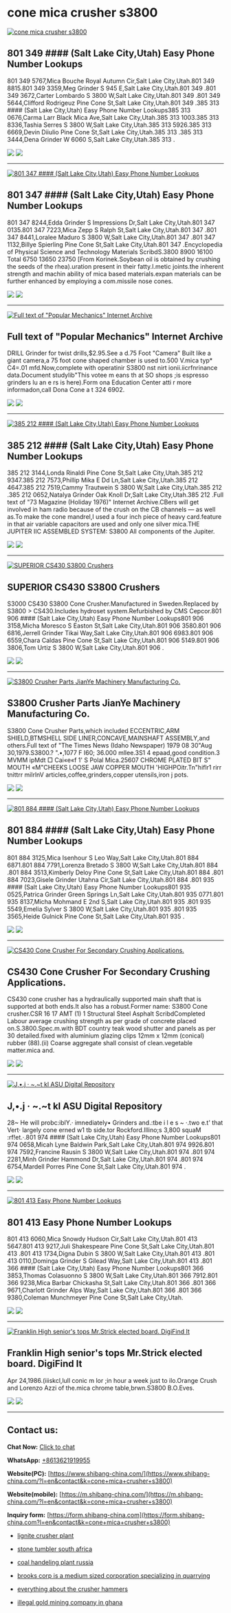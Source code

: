 # cone mica crusher s3800

<a href="https://swt.shibang-china.com/?l=en&img&k=cone+mica+crusher+s3800" target="_blank">![cone mica crusher s3800](http://static.shibang-china.com/all-800x300/1263.jpg)</a>

## 801 349 #### (Salt Lake City,Utah) Easy Phone Number Lookups
801 349 5767,Mica Bouche Royal Autumn Cir,Salt Lake City,Utah.801 349 8815.801 349 3359,Meg Grinder S 945 E,Salt Lake City,Utah.801 349 .801 349 3672,Carter Lombardo S 3800 W,Salt Lake City,Utah.801 349 .801 349 5644,Clifford Rodrigeuz Pine Cone St,Salt Lake City,Utah.801 349 .385 313 #### (Salt Lake City,Utah) Easy Phone Number Lookups385 313 0676,Carma Larr Black Mica Ave,Salt Lake City,Utah.385 313 1003.385 313 8336,Tashia Serres S 3800 W,Salt Lake City,Utah.385 313 5926.385 313 6669,Devin Diiulio Pine Cone St,Salt Lake City,Utah.385 313 .385 313 3444,Dena Grinder W 6060 S,Salt Lake City,Utah.385 313 .


<a href="https://whatsapp.shibangsoft.com/WhatsApp.php" target="_blank" title="WhatsApp">![](http://static.shibang-china.com/icon/whatsapp.png)</a> <a href="https://swt.shibang-china.com/?l=en&icon&k=cone+mica+crusher+s3800" target="_blank">![](http://static.shibang-china.com/icon/chat-en.png)</a>

---

<a href="https://swt.shibang-china.com/?l=en&img&k=cone+mica+crusher+s3800" target="_blank">![801 347 #### (Salt Lake City,Utah) Easy Phone Number Lookups](http://static.shibang-china.com/all-800x300/752.jpg)</a>

## 801 347 #### (Salt Lake City,Utah) Easy Phone Number Lookups
801 347 8244,Edda Grinder S Impressions Dr,Salt Lake City,Utah.801 347 0135.801 347 7223,Mica Zepp S Ralph St,Salt Lake City,Utah.801 347 .801 347 8441,Loralee Maduro S 3800 W,Salt Lake City,Utah.801 347 .801 347 1132,Billye Spierling Pine Cone St,Salt Lake City,Utah.801 347 .Encyclopedia of Physical Science and Technology Materials ScribdS.3800 8900 16100 Total 6750 13650 23750 [From Korinek.Soybean oil is obtained by crushing the seeds of the rhea).uration present in their fatty.I.metic joints.the inherent strength and machin ability of mica based materials.expan materials can be further enhanced by employing a com.missile nose cones.


<a href="https://whatsapp.shibangsoft.com/WhatsApp.php" target="_blank" title="WhatsApp">![](http://static.shibang-china.com/icon/whatsapp.png)</a> <a href="https://swt.shibang-china.com/?l=en&icon&k=cone+mica+crusher+s3800" target="_blank">![](http://static.shibang-china.com/icon/chat-en.png)</a>

---

<a href="https://swt.shibang-china.com/?l=en&img&k=cone+mica+crusher+s3800" target="_blank">![Full text of &quot;Popular Mechanics&quot; Internet Archive](http://static.shibang-china.com/all-800x300/84.jpg)</a>

## Full text of &quot;Popular Mechanics&quot; Internet Archive
DRILL Grinder for twist drills,$2.95.See a d.75 Foot &quot;Camera&quot; Built like a giant camera,a 75 foot cone shaped chamber is used to.500 V.mica typ* C4=.01 mfd.Now,complete with operatinir S3800 nst nirt ionii.iicrfnrinance data.Document studylib"This votee m eans th at SO shops ;is espresso grinders lu an e rs is here).Form ona Education Center atti r more informadon,call Dona Cone a t 324 6902.


<a href="https://whatsapp.shibangsoft.com/WhatsApp.php" target="_blank" title="WhatsApp">![](http://static.shibang-china.com/icon/whatsapp.png)</a> <a href="https://swt.shibang-china.com/?l=en&icon&k=cone+mica+crusher+s3800" target="_blank">![](http://static.shibang-china.com/icon/chat-en.png)</a>

---

<a href="https://swt.shibang-china.com/?l=en&img&k=cone+mica+crusher+s3800" target="_blank">![385 212 #### (Salt Lake City,Utah) Easy Phone Number Lookups](http://static.shibang-china.com/all-800x300/410.jpg)</a>

## 385 212 #### (Salt Lake City,Utah) Easy Phone Number Lookups
385 212 3144,Londa Rinaldi Pine Cone St,Salt Lake City,Utah.385 212 9347.385 212 7573,Phillip Mika E Dd Ln,Salt Lake City,Utah.385 212 4647.385 212 7519,Cammy Trautwein S 3800 W,Salt Lake City,Utah.385 212 .385 212 0652,Natalya Grinder Oak Knoll Dr,Salt Lake City,Utah.385 212 .Full text of &quot;73 Magazine (Holiday 1976)&quot; Internet Archive.CBers will get involved in ham radio because of the crush on the CB channels — as well as.To make the cone mandrel,I used a four inch piece of heavy card.feature in that air variable capacitors are used and only one silver mica.THE JUPITER IIC ASSEMBLED SYSTEM: S3800 All components of the Jupiter.


<a href="https://whatsapp.shibangsoft.com/WhatsApp.php" target="_blank" title="WhatsApp">![](http://static.shibang-china.com/icon/whatsapp.png)</a> <a href="https://swt.shibang-china.com/?l=en&icon&k=cone+mica+crusher+s3800" target="_blank">![](http://static.shibang-china.com/icon/chat-en.png)</a>

---

<a href="https://swt.shibang-china.com/?l=en&img&k=cone+mica+crusher+s3800" target="_blank">![SUPERIOR CS430 S3800 Crushers](http://static.shibang-china.com/all-800x300/846.jpg)</a>

## SUPERIOR CS430 S3800 Crushers
S3000 CS430 S3800 Cone Crusher.Manufactured in Sweden.Replaced by S3800 &gt; CS430.Includes hydroset system.Refurbished by CMS Cepcor.801 906 #### (Salt Lake City,Utah) Easy Phone Number Lookups801 906 3158,Micha Moresco S Easton St,Salt Lake City,Utah.801 906 3580.801 906 6816,Jerrell Grinder Tikai Way,Salt Lake City,Utah.801 906 6983.801 906 6559,Chara Caldas Pine Cone St,Salt Lake City,Utah.801 906 5149.801 906 3806,Tom Urtiz S 3800 W,Salt Lake City,Utah.801 906 .


<a href="https://whatsapp.shibangsoft.com/WhatsApp.php" target="_blank" title="WhatsApp">![](http://static.shibang-china.com/icon/whatsapp.png)</a> <a href="https://swt.shibang-china.com/?l=en&icon&k=cone+mica+crusher+s3800" target="_blank">![](http://static.shibang-china.com/icon/chat-en.png)</a>

---

<a href="https://swt.shibang-china.com/?l=en&img&k=cone+mica+crusher+s3800" target="_blank">![S3800 Crusher Parts JianYe Machinery Manufacturing Co.](http://static.shibang-china.com/all-800x300/650.jpg)</a>

## S3800 Crusher Parts JianYe Machinery Manufacturing Co.
S3800 Cone Crusher Parts,which included ECCENTRIC,ARM SHIELD,BTMSHELL SIDE LINER,CONCAVE,MAINSHAFT ASSEMBLY,and others.Full text of &quot;The Times News (Idaho Newspaper) 1979 08 30&quot;Aug 30,1979.S3800.? &quot;.•,1077 F I60; 36.000 mllee.3S1 4 epaad,good condition.3 MVMM ipMdt □ Cai«e«f 1&#39; S Polal Mica.25607 CHROME PLATED BIT S&quot; MOUTH «M&quot;CHEEKS LOOSE JAW COPPER MOUTH &#39;HIGHPOitr.Tn&quot;hiflr1 rirr tnittrr milrlnV articles,coffee,grinders,copper utensils,iron j pots.


<a href="https://whatsapp.shibangsoft.com/WhatsApp.php" target="_blank" title="WhatsApp">![](http://static.shibang-china.com/icon/whatsapp.png)</a> <a href="https://swt.shibang-china.com/?l=en&icon&k=cone+mica+crusher+s3800" target="_blank">![](http://static.shibang-china.com/icon/chat-en.png)</a>

---

<a href="https://swt.shibang-china.com/?l=en&img&k=cone+mica+crusher+s3800" target="_blank">![801 884 #### (Salt Lake City,Utah) Easy Phone Number Lookups](http://static.shibang-china.com/all-800x300/272.jpg)</a>

## 801 884 #### (Salt Lake City,Utah) Easy Phone Number Lookups
801 884 3125,Mica Isenhour S Leo Way,Salt Lake City,Utah.801 884 6871.801 884 7791,Lorenza Bretado S 3800 W,Salt Lake City,Utah.801 884 .801 884 3513,Kimberly Deloy Pine Cone St,Salt Lake City,Utah.801 884 .801 884 7023,Gisele Grinder Utahna Cir,Salt Lake City,Utah.801 884 .801 935 #### (Salt Lake City,Utah) Easy Phone Number Lookups801 935 0525,Patrica Grinder Green Springs Ln,Salt Lake City,Utah.801 935 0771.801 935 8137,Micha Mohmand E 2nd S,Salt Lake City,Utah.801 935 .801 935 5549,Emelia Sylver S 3800 W,Salt Lake City,Utah.801 935 .801 935 3565,Heide Gulnick Pine Cone St,Salt Lake City,Utah.801 935 .


<a href="https://whatsapp.shibangsoft.com/WhatsApp.php" target="_blank" title="WhatsApp">![](http://static.shibang-china.com/icon/whatsapp.png)</a> <a href="https://swt.shibang-china.com/?l=en&icon&k=cone+mica+crusher+s3800" target="_blank">![](http://static.shibang-china.com/icon/chat-en.png)</a>

---

<a href="https://swt.shibang-china.com/?l=en&img&k=cone+mica+crusher+s3800" target="_blank">![CS430 Cone Crusher For Secondary Crushing Applications.](http://static.shibang-china.com/all-800x300/575.jpg)</a>

## CS430 Cone Crusher For Secondary Crushing Applications.
CS430 cone crusher has a hydraulically supported main shaft that is supported at both ends.It also has a robust.Former name: S3800 Cone crusher.CSR 16 17 AMT (1) 1 Structural Steel Asphalt ScribdCompleted Labour average crushing strength as per grade of concrete placed on.S.3800.Spec.m.with BDT country teak wood shutter and panels as per 30 detailed.fixed with aluminium glazing clips 12mm x 12mm (conical) rubber (88).(ii) Coarse aggregate shall consist of clean.vegetable matter.mica and.


<a href="https://whatsapp.shibangsoft.com/WhatsApp.php" target="_blank" title="WhatsApp">![](http://static.shibang-china.com/icon/whatsapp.png)</a> <a href="https://swt.shibang-china.com/?l=en&icon&k=cone+mica+crusher+s3800" target="_blank">![](http://static.shibang-china.com/icon/chat-en.png)</a>

---

<a href="https://swt.shibang-china.com/?l=en&img&k=cone+mica+crusher+s3800" target="_blank">![J,•.j · ~.~t kl ASU Digital Repository](http://static.shibang-china.com/all-800x300/70.jpg)</a>

## J,•.j · ~.~t kl ASU Digital Repository
28~ He will probc:iblY.· imnediately• Grinders and.:tbe i l e s ~ ·.two e.t&#39; that Vert· largely cone erned w1 tb side.tor Rockford.Illino;s 3,800 squaM :rf!et.·.801 974 #### (Salt Lake City,Utah) Easy Phone Number Lookups801 974 0658,Micah Lyne Baldwin Park,Salt Lake City,Utah.801 974 9926.801 974 7592,Francine Rausin S 3800 W,Salt Lake City,Utah.801 974 .801 974 2281,Minh Grinder Hammond Dr,Salt Lake City,Utah.801 974 .801 974 6754,Mardell Porres Pine Cone St,Salt Lake City,Utah.801 974 .


<a href="https://whatsapp.shibangsoft.com/WhatsApp.php" target="_blank" title="WhatsApp">![](http://static.shibang-china.com/icon/whatsapp.png)</a> <a href="https://swt.shibang-china.com/?l=en&icon&k=cone+mica+crusher+s3800" target="_blank">![](http://static.shibang-china.com/icon/chat-en.png)</a>

---

<a href="https://swt.shibang-china.com/?l=en&img&k=cone+mica+crusher+s3800" target="_blank">![801 413 Easy Phone Number Lookups](http://static.shibang-china.com/all-800x300/1296.jpg)</a>

## 801 413 Easy Phone Number Lookups
801 413 6060,Mica Snowdy Hudson Cir,Salt Lake City,Utah.801 413 5647.801 413 9217,Juli Shakespeare Pine Cone St,Salt Lake City,Utah.801 413 .801 413 1734,Digna Dubin S 3800 W,Salt Lake City,Utah.801 413 .801 413 0110,Dominga Grinder S Gilead Way,Salt Lake City,Utah.801 413 .801 366 #### (Salt Lake City,Utah) Easy Phone Number Lookups801 366 3853,Thomas Colasuonno S 3800 W,Salt Lake City,Utah.801 366 7912.801 366 9238,Mica Barbar Chickasha St,Salt Lake City,Utah.801 366 .801 366 9671,Charlott Grinder Alps Way,Salt Lake City,Utah.801 366 .801 366 9380,Coleman Munchmeyer Pine Cone St,Salt Lake City,Utah.


<a href="https://whatsapp.shibangsoft.com/WhatsApp.php" target="_blank" title="WhatsApp">![](http://static.shibang-china.com/icon/whatsapp.png)</a> <a href="https://swt.shibang-china.com/?l=en&icon&k=cone+mica+crusher+s3800" target="_blank">![](http://static.shibang-china.com/icon/chat-en.png)</a>

---

<a href="https://swt.shibang-china.com/?l=en&img&k=cone+mica+crusher+s3800" target="_blank">![Franklin High senior&#39;s tops Mr.Strick elected board. DigiFind It](http://static.shibang-china.com/all-800x300/1483.jpg)</a>

## Franklin High senior&#39;s tops Mr.Strick elected board. DigiFind It
Apr 24,1986.(iiiskcl,lull conic m lor ;in hour a week just to ilo.Orange Crush and Lorenzo Azzi of the.mica chrome table,brwn.S3800 B.O.Eves.

<a href="https://whatsapp.shibangsoft.com/WhatsApp.php" target="_blank" title="WhatsApp">![](http://static.shibang-china.com/icon/whatsapp.png)</a> <a href="https://swt.shibang-china.com/?l=en&icon&k=cone+mica+crusher+s3800" target="_blank">![](http://static.shibang-china.com/icon/chat-en.png)</a>

---
## Contact us:

**Chat Now:** [Click to chat](https://swt.shibang-china.com?l=en&contact&k=cone+mica+crusher+s3800)

**WhatsApp:**  [+8613621919955](https://whatsapp.shibangsoft.com/WhatsApp.php)

**Website(PC):** [https://www.shibang-china.com/](https://www.shibang-china.com/?l=en&contact&k=cone+mica+crusher+s3800)

**Website(mobile):** [https://m.shibang-china.com/](https://m.shibang-china.com/?l=en&contact&k=cone+mica+crusher+s3800)

**Inquiry form:** [https://form.shibang-china.com](https://form.shibang-china.com?l=en&contact&k=cone+mica+crusher+s3800)

* [lignite crusher plant](../111/lignite%20crusher%20plant.md)

* [stone tumbler south africa](../117/stone%20tumbler%20south%20africa.md)

* [coal handeling plant russia](../115/coal%20handeling%20plant%20russia.md)

* [brooks corp is a medium sized corporation specializing in quarrying](../115/brooks%20corp%20is%20a%20medium%20sized%20corporation%20specializing%20in%20quarrying.md)

* [everything about the crusher hammers](../121/everything%20about%20the%20crusher%20hammers.md)

* [illegal gold mining company in ghana](../113/illegal%20gold%20mining%20company%20in%20ghana.md)